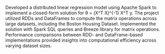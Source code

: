 
Developed a distributed linear regression model using Apache Spark to implement a closed-form solution for 
θ = (X^T X)^{-1} X^T y. 
The project utilized RDDs and DataFrames to compute the matrix operations across large datasets, including the Boston Housing Dataset. Implemented the solution with Spark SQL queries and Breeze library for matrix operations. Performance comparisons between RDD- and DataFrame-based implementations provided insights into computational efficiency across varying dataset sizes.
